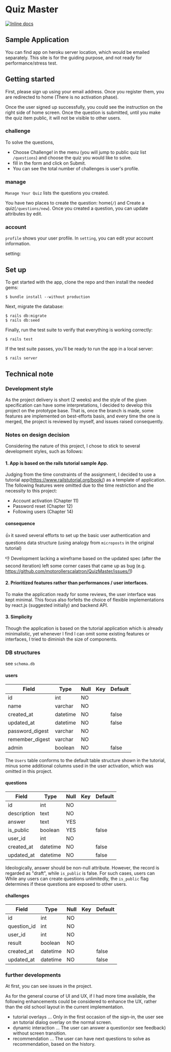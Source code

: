 # Quiz Master

[![Inline docs](http://inch-ci.org/github/{motorollerscalatron/QuizMaster.svg?branch=master)](http://inch-ci.org/github/motorollerscalatron/QuizMaster)

## Sample Application

You can find app on heroku server location, which would be emailed separately.
This site is for the guiding purpose, and not ready for performance/stress test.

## Getting started

First, please sign up using your email address. Once you register them, you are redirected to home (There is no activation phase).

Once the user signed up successfully, you could see the instruction on the right side of home screen.
Once the question is submitted, until you make the quiz item public, it will not be visible to other users.

### challenge

To solve the questions,
 - Choose Challenge! in the menu (you will jump to public quiz list `/questions`) and choose the quiz you would like to solve.
 - fill in the form and click on Submit.
 - You can see the total number of challenges is user's profile.

### manage

`Manage Your Quiz` lists the questions you created.

You have two places to create the question: home(`/`) and Create a quiz(`/questions/new`).
Once you created a question, you can update attributes by edit.

### account

`profile` shows your user profile. In `setting`, you can edit your account information.

setting:

## Set up

To get started with the app, clone the repo and then install the needed gems:

```
$ bundle install --without production
```

Next, migrate the database:

```
$ rails db:migrate
$ rails db:seed
```

Finally, run the test suite to verify that everything is working correctly:

```
$ rails test
```

If the test suite passes, you'll be ready to run the app in a local server:

```
$ rails server
```


## Technical note

### Development style
As the project delivery is short (2 weeks) and the style of the given specification can have some interpretations, I decided to develop this project on the prototype base.
That is, once the branch is made, some features are implemented on best-efforts basis, and every time the one is merged, the project is reviewed by myself, and issues raised consequently.


### Notes on design decision

Considering the nature of this project, I chose to stick to several development styles, such as follows:

#### 1. App is based on the rails tutorial sample App.

Judging from the time constraints of the assignment, I decided to use a tutorial app(https://www.railstutorial.org/book/) as a template of application.
The following features were omitted due to the time restriction and the necessity to this project:
 - Account activation (Chapter 11)
 - Password reset (Chapter 12)
 - Following users (Chapter 14)

 #### consequence

 :+1: it saved several efforts to set up the basic user authentication and questions data structure (using analogy from `microposts` in the original tutorial)

 :-1: Development lacking a wireframe based on the updated spec (after the second iteration) left some corner cases that came up as bug (e.g. https://github.com/motorollerscalatron/QuizMaster/issues/1)

#### 2. Prioritized features rather than performances / user interfaces.

To make the application ready for some reviews, the user interface was kept minimal.
This focus also forfeits the choice of flexible implementations by react.js (suggested initially) and backend API.

#### 3. Simplicity

Though the application is based on the tutorial application which is already minimalistic, yet whenever I find I can omit some existing features or interfaces, I tried to diminish the size of components.

### DB structures ###

see `schema.db`

#### users ####

| Field           | Type             | Null | Key | Default |
|-----------------|------------------|------|-----|---------|
| id              | int              | NO   |     |         |
| name            | varchar          | NO   |     |         |
| created_at      | datetime         | NO   |     | false   |
| updated_at      | datetime         | NO   |     | false   |
| password_digest | varchar          | NO   |     |         |
| remember_digest | varchar          | NO   |     |         |
| admin           | boolean          | NO   |     | false   |

The `Users` table conforms to the default table structure shown in the tutorial, minus some additional columns used in the user activation, which was omitted in this project.

#### questions ####

| Field           | Type             | Null | Key | Default |
|-----------------|------------------|------|-----|---------|
| id              | int              | NO   |     |         |
| description     | text             | NO   |     |         |
| answer          | text             | YES  |     |         |
| is_public       | boolean          | YES  |     | false   |
| user_id         | int              | NO   |     |         |
| created_at      | datetime         | NO   |     | false   |
| updated_at      | datetime         | NO   |     | false   |

Ideologically, answer should be non-null attribute. However, the record is regarded as "draft", while `is_public` is false.
For such cases, users can
While any users can create questions unlimitedly, the `is_public` flag determines if these questions are exposed to other users.


#### challenges ####

| Field           | Type             | Null | Key | Default |
|-----------------|------------------|------|-----|---------|
| id              | int              | NO   |     |         |
| question_id     | int              | NO   |     |         |
| user_id         | int              | NO   |     |         |
| result          | boolean          | NO   |     |         |
| created_at      | datetime         | NO   |     | false   |
| updated_at      | datetime         | NO   |     | false   |



### further developments

At first, you can see issues in the project.

As for the general course of UI and UX, if I had more time available, the following enhancements could be considered to enhance the UX, rather than the old school layout in the current implementation.


 - tutorial overlays ... Only in the first occasion of the sign-in, the user see an tutorial dialog overlay on the normal screen.
 - dynamic interaction ... The user can answer a question(or see feedback) without screen transition.
 - recommendation ... The user can have next questions to solve as recommendation, based on the history.
